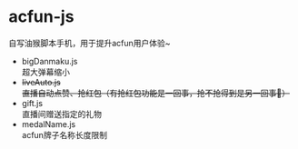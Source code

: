 # acfun-js
自写油猴脚本手机，用于提升acfun用户体验~

- bigDanmaku.js  
  超大弹幕缩小  
- ~~liveAuto.js~~  
  ~~直播自动点赞、抢红包（有抢红包功能是一回事，抢不抢得到是另一回事🤪）~~
- gift.js  
  直播间赠送指定的礼物
- medalName.js  
  acfun牌子名称长度限制